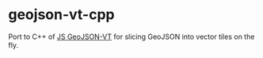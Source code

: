 # geojson-vt-cpp

Port to C++ of [JS GeoJSON-VT](https://github.com/mapbox/geojson-vt) for slicing GeoJSON into vector tiles on the fly.
